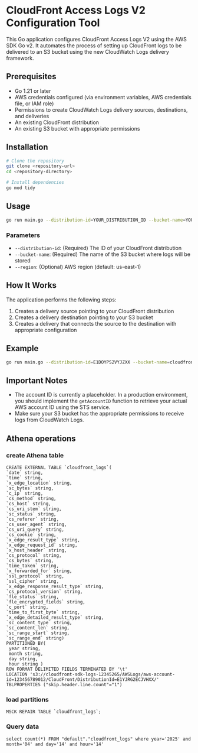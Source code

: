# CloudFront Access Logs V2 Configuration Tool

This Go application configures CloudFront Access Logs V2 using the AWS SDK Go v2. It automates the process of setting up CloudFront logs to be delivered to an S3 bucket using the new CloudWatch Logs delivery framework.

## Prerequisites

- Go 1.21 or later
- AWS credentials configured (via environment variables, AWS credentials file, or IAM role)
- Permissions to create CloudWatch Logs delivery sources, destinations, and deliveries
- An existing CloudFront distribution
- An existing S3 bucket with appropriate permissions

## Installation

```bash
# Clone the repository
git clone <repository-url>
cd <repository-directory>

# Install dependencies
go mod tidy
```

## Usage

```bash
go run main.go --distribution-id=YOUR_DISTRIBUTION_ID --bucket-name=YOUR_BUCKET_NAME [--region=us-east-1]
```

### Parameters

- `--distribution-id`: (Required) The ID of your CloudFront distribution
- `--bucket-name`: (Required) The name of the S3 bucket where logs will be stored
- `--region`: (Optional) AWS region (default: us-east-1)

## How It Works

The application performs the following steps:

1. Creates a delivery source pointing to your CloudFront distribution
2. Creates a delivery destination pointing to your S3 bucket
3. Creates a delivery that connects the source to the destination with appropriate configuration

## Example

```bash
go run main.go --distribution-id=E1DOYPS2VYJZXX --bucket-name=cloudfrong-sdk-324256
```

## Important Notes

- The account ID is currently a placeholder. In a production environment, you should implement the `getAccountID` function to retrieve your actual AWS account ID using the STS service.
- Make sure your S3 bucket has the appropriate permissions to receive logs from CloudWatch Logs.

## Athena operations

### create Athena table
```
CREATE EXTERNAL TABLE `cloudfront_logs`(
`date` string, 
`time` string, 
`x_edge_location` string, 
`sc_bytes` string, 
`c_ip` string, 
`cs_method` string, 
`cs_host` string, 
`cs_uri_stem` string, 
`sc_status` string, 
`cs_referer` string, 
`cs_user_agent` string, 
`cs_uri_query` string, 
`cs_cookie` string, 
`x_edge_result_type` string, 
`x_edge_request_id` string, 
`x_host_header` string, 
`cs_protocol` string, 
`cs_bytes` string, 
`time_taken` string, 
`x_forwarded_for` string, 
`ssl_protocol` string, 
`ssl_cipher` string, 
`x_edge_response_result_type` string, 
`cs_protocol_version` string, 
`fle_status` string, 
`fle_encrypted_fields` string, 
`c_port` string, 
`time_to_first_byte` string, 
`x_edge_detailed_result_type` string, 
`sc_content_type` string, 
`sc_content_len` string, 
`sc_range_start` string, 
`sc_range_end` string)
PARTITIONED BY(
 year string,
 month string,
 day string,
 hour string )
ROW FORMAT DELIMITED FIELDS TERMINATED BY '\t'
LOCATION 's3://cloudfront-sdk-logs-12345265/AWSLogs/aws-account-id=123456789012/CloudFront/DistributionId=E1YJRG2ECJVHXX/'
TBLPROPERTIES ("skip.header.line.count"="1")

```

### load partitions
```
MSCK REPAIR TABLE `cloudfront_logs`;

```

### Query data
```
select count(*) FROM "default"."cloudfront_logs" where year='2025' and month='04' and day='14' and hour='14'
```
